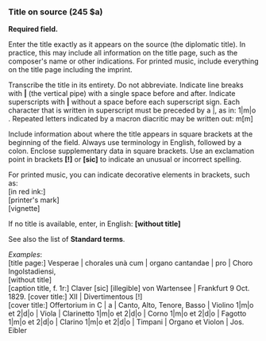### Title on source (245 $a)

**Required field.**

Enter the title exactly as it appears on the source (the diplomatic title). In practice, this may include all information on the title page, such as the composer's name or other indications. For printed music, include everything on the title page including the imprint.

Transcribe the title in its entirety. Do not abbreviate. Indicate line breaks with **|** (the vertical pipe) with a single space before and after. Indicate superscripts with **|** without a space before each superscript sign. Each character that is written in superscript must be preceded by a |, as in: 1|m|o . Repeated letters indicated by a macron diacritic may be written out: m[m]

Include information about where the title appears in square brackets at the beginning of the field. Always use terminology in English, followed by a colon. Enclose supplementary data in square brackets. Use an exclamation point in brackets **[!]** or **[sic]** to indicate an unusual or incorrect spelling.

For printed music, you can indicate decorative elements in brackets, such as:  
[in red ink:]  
[printer's mark]  
[vignette]

If no title is available, enter, in English: **[without title]**

See also the list of **Standard terms**.

_Examples_:  
[title page:] Vesperae | chorales unà cum | organo cantandae | pro | Choro Ingolstadiensi,  
[without title]   
\[caption title, f. 1r:] Claver [sic\] \[illegible\] von Wartensee | Frankfurt 9 Oct. 1829. [cover title:] XII | Divertimentous [!]  
[cover title:] Offertorium in C | a | Canto, Alto, Tenore, Basso | Violino 1|m|o et 2|d|o | Viola | Clarinetto 1|m|o et 2|d|o | Corno 1|m|o et 2|d|o | Fagotto 1|m|o et 2|d|o | Clarino 1|m|o et 2|d|o | Timpani | Organo et Violon | Jos. Eibler
